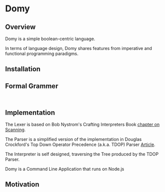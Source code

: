 # Domy

## Overview

Domy is a simple boolean-centric language.

In terms of language design, Domy shares features from imperative and functional programming paradigms.

## Installation



## Formal Grammer

```bash



```

## Implementation

The Lexer is based on Bob Nystrom's Crafting Interpreters Book [chapter on Scanning](http://craftinginterpreters.com/scanning.html).

The Parser is a simplified version of the implementation in Douglas Crockford's Top Down Operator Precedence (a.k.a. TDOP) Parser [Article](http://crockford.com/javascript/tdop/index.html).

The Interpreter is self designed, traversing the Tree produced by the TDOP Parser.

Domy is a Command Line Application that runs on Node.js

## Motivation
